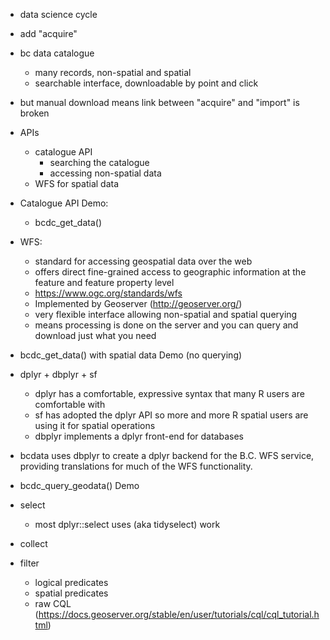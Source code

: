 
- data science cycle
- add "acquire"

- bc data catalogue
  - many records, non-spatial and spatial
  - searchable interface, downloadable by point and click

- but manual download means link between "acquire" and "import" is broken

- APIs
  - catalogue API
      - searching the catalogue
      - accessing non-spatial data
  - WFS for spatial data
  
- Catalogue API Demo:
  - bcdc_get_data()
  
- WFS: 
  - standard for accessing geospatial data over the web
  - offers direct fine-grained access to geographic information at the feature and feature property level
  - https://www.ogc.org/standards/wfs
  - Implemented by Geoserver (http://geoserver.org/)
  - very flexible interface allowing non-spatial and spatial querying
  - means processing is done on the server and you can query and download just 
  what you need
  
- bcdc_get_data() with spatial data Demo (no querying)
  
- dplyr + dbplyr + sf
  - dplyr has a comfortable, expressive syntax that many R users are comfortable with
  - sf has adopted the dplyr API so more and more R spatial users are using it for
  spatial operations
  - dbplyr implements a dplyr front-end for databases
  
- bcdata uses dbplyr to create a dplyr backend for the B.C. WFS service, providing
 translations for much of the WFS functionality.
 
- bcdc_query_geodata() Demo
 - select
    - most dplyr::select uses (aka tidyselect) work
 - collect
 - filter
   - logical predicates
   - spatial predicates
   - raw CQL (https://docs.geoserver.org/stable/en/user/tutorials/cql/cql_tutorial.html)
 
 
